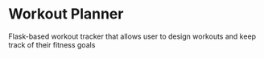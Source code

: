 # Workout Planner
Flask-based workout tracker that allows user to design workouts and keep track of their fitness goals 
